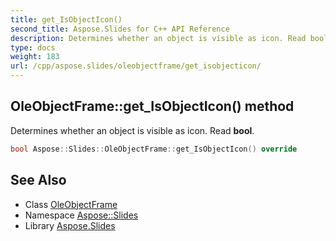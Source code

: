 ```yaml
---
title: get_IsObjectIcon()
second_title: Aspose.Slides for C++ API Reference
description: Determines whether an object is visible as icon. Read bool.
type: docs
weight: 183
url: /cpp/aspose.slides/oleobjectframe/get_isobjecticon/
---
```

## OleObjectFrame::get_IsObjectIcon() method


Determines whether an object is visible as icon. Read **bool**.

```cpp
bool Aspose::Slides::OleObjectFrame::get_IsObjectIcon() override
```

## See Also

* Class [OleObjectFrame](./)
* Namespace [Aspose::Slides](../)
* Library [Aspose.Slides](../../)